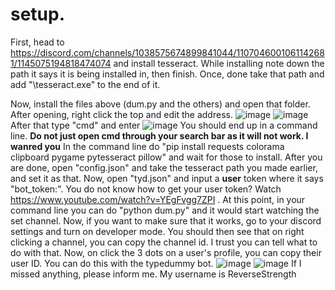 # setup.
First, head to https://discord.com/channels/1038575674899841044/1107046001061142681/1145075194818474074 and install tesseract.
While installing note down the path it says it is being installed in, then finish.
Once, done take that path and add "\tesseract.exe" to the end of it.

Now, install the files above (dum.py and the others) and open that folder.
After opening, right click the top and edit the address.
![image](https://github.com/TrueStrikes/xolo-members-only/assets/137821671/e773f3c9-28c4-4ae0-bd9a-b636c312ae8b)
![image](https://github.com/TrueStrikes/xolo-members-only/assets/137821671/bab75a79-5fdd-4609-bd51-84a3fad4636a)
After that type "cmd" and enter
![image](https://github.com/TrueStrikes/xolo-members-only/assets/137821671/37507b9f-b435-4aae-8b61-e00549e7d36e)
You should end up in a command line.
**Do not just open cmd through your search bar as it will not work. I wanred you**
In the command line do "pip install requests colorama clipboard pygame pytesseract pillow" and wait for those to install.
After you are done, open "config.json" and take the tesseract path you made earlier, and set it as that.
Now, open "tyd.json" and input a **user** token where it says "bot_token:". 
You do not know how to get your user token? Watch https://www.youtube.com/watch?v=YEgFvgg7ZPI . 
At this point, in your command line you can do "python dum.py" and it would start watching the set channel.
Now, if you want to make sure that it works, go to your discord settings and turn on developer mode. You should then see that on right clicking a channel, you can copy the channel id. I trust you can tell what to do with that.
Now, on click the 3 dots on a user's profile, you can copy their user ID. You can do this with the typedummy bot.
![image](https://github.com/TrueStrikes/xolo-members-only/assets/137821671/5bdd7822-9d41-4b71-a28e-af5a091db183)
![image](https://github.com/TrueStrikes/xolo-members-only/assets/137821671/c5efc76d-7a19-4b53-8a8d-911302a047f7)
If I missed anything, please inform me. My username is ReverseStrength
